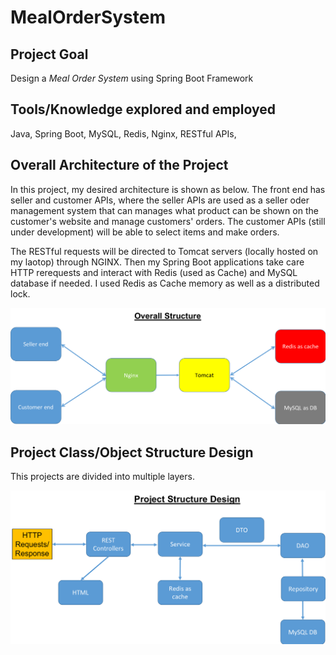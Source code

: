 # MealOrderSystem

## Project Goal
Design a *Meal Order System* using Spring Boot Framework



## Tools/Knowledge explored and employed
Java, Spring Boot, MySQL, Redis, Nginx, RESTful APIs,



## Overall Architecture of the Project

In this project, my desired architecture is shown as below. The front end has seller and customer APIs, where the seller APIs are used as a seller oder management system that can manages what product can be shown on the customer's website and manage customers' orders. The customer APIs (still under development) will be able to select items and make orders.

The RESTful requests will be directed to Tomcat servers (locally hosted on my laotop) through NGINX. Then my Spring Boot applications take care HTTP rerequests and interact with Redis (used as Cache) and MySQL database if needed. I used Redis as Cache memory as well as a distributed lock.

![Overall Architecture](/OverallStructure.png)




## Project Class/Object Structure Design

This projects are divided into multiple layers. 

![Project Structure](/ProjectStructureDesign.png)



